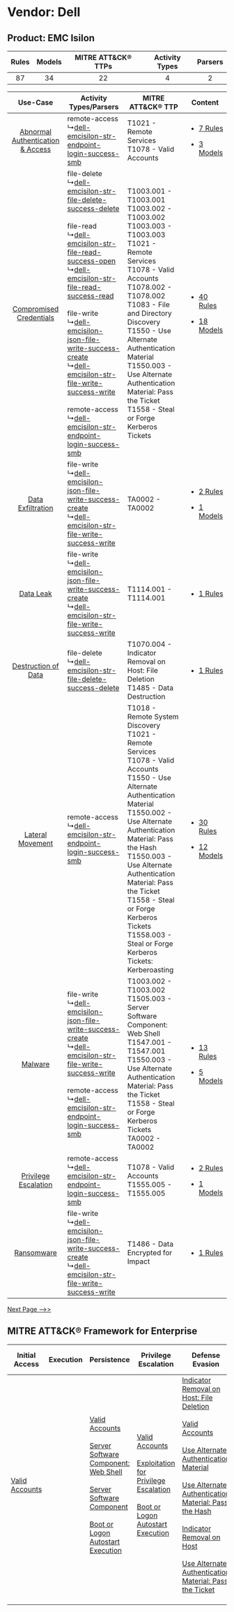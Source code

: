 Vendor: Dell
============
Product: EMC Isilon
-------------------
| Rules | Models | MITRE ATT&CK® TTPs | Activity Types | Parsers |
|:-----:|:------:|:------------------:|:--------------:|:-------:|
|  87   |   34   |         22         |       4        |    2    |

|    Use-Case    | Activity Types/Parsers    | MITRE ATT&CK® TTP    | Content    |
|:----:| ---- | ---- | ---- |
| [Abnormal Authentication & Access](../../../UseCases/uc_abnormal_authentication_&_access.md) |  remote-access<br> ↳[dell-emcisilon-str-endpoint-login-success-smb](Ps/pC_dellemcisilonstrendpointloginsuccesssmb.md)<br>    | T1021 - Remote Services<br>T1078 - Valid Accounts<br>    | [<ul><li>7 Rules</li></ul><ul><li>3 Models</li></ul>](RM/r_m_dell_emc_isilon_Abnormal_Authentication_&_Access.md) |
|          [Compromised Credentials](../../../UseCases/uc_compromised_credentials.md)          |  file-delete<br> ↳[dell-emcisilon-str-file-delete-success-delete](Ps/pC_dellemcisilonstrfiledeletesuccessdelete.md)<br><br> file-read<br> ↳[dell-emcisilon-str-file-read-success-open](Ps/pC_dellemcisilonstrfilereadsuccessopen.md)<br> ↳[dell-emcisilon-str-file-read-success-read](Ps/pC_dellemcisilonstrfilereadsuccessread.md)<br><br> file-write<br> ↳[dell-emcisilon-json-file-write-success-create](Ps/pC_dellemcisilonjsonfilewritesuccesscreate.md)<br> ↳[dell-emcisilon-str-file-write-success-write](Ps/pC_dellemcisilonstrfilewritesuccesswrite.md)<br><br> remote-access<br> ↳[dell-emcisilon-str-endpoint-login-success-smb](Ps/pC_dellemcisilonstrendpointloginsuccesssmb.md)<br> | T1003.001 - T1003.001<br>T1003.002 - T1003.002<br>T1003.003 - T1003.003<br>T1021 - Remote Services<br>T1078 - Valid Accounts<br>T1078.002 - T1078.002<br>T1083 - File and Directory Discovery<br>T1550 - Use Alternate Authentication Material<br>T1550.003 - Use Alternate Authentication Material: Pass the Ticket<br>T1558 - Steal or Forge Kerberos Tickets<br>    | [<ul><li>40 Rules</li></ul><ul><li>18 Models</li></ul>](RM/r_m_dell_emc_isilon_Compromised_Credentials.md)        |
|    [Data Exfiltration](../../../UseCases/uc_data_exfiltration.md)    |  file-write<br> ↳[dell-emcisilon-json-file-write-success-create](Ps/pC_dellemcisilonjsonfilewritesuccesscreate.md)<br> ↳[dell-emcisilon-str-file-write-success-write](Ps/pC_dellemcisilonstrfilewritesuccesswrite.md)<br>    | TA0002 - TA0002<br>    | [<ul><li>2 Rules</li></ul><ul><li>1 Models</li></ul>](RM/r_m_dell_emc_isilon_Data_Exfiltration.md)    |
|    [Data Leak](../../../UseCases/uc_data_leak.md)    |  file-write<br> ↳[dell-emcisilon-json-file-write-success-create](Ps/pC_dellemcisilonjsonfilewritesuccesscreate.md)<br> ↳[dell-emcisilon-str-file-write-success-write](Ps/pC_dellemcisilonstrfilewritesuccesswrite.md)<br>    | T1114.001 - T1114.001<br>    | [<ul><li>1 Rules</li></ul>](RM/r_m_dell_emc_isilon_Data_Leak.md)    |
|    [Destruction of Data](../../../UseCases/uc_destruction_of_data.md)    |  file-delete<br> ↳[dell-emcisilon-str-file-delete-success-delete](Ps/pC_dellemcisilonstrfiledeletesuccessdelete.md)<br>    | T1070.004 - Indicator Removal on Host: File Deletion<br>T1485 - Data Destruction<br>    | [<ul><li>1 Rules</li></ul>](RM/r_m_dell_emc_isilon_Destruction_of_Data.md)    |
|    [Lateral Movement](../../../UseCases/uc_lateral_movement.md)    |  remote-access<br> ↳[dell-emcisilon-str-endpoint-login-success-smb](Ps/pC_dellemcisilonstrendpointloginsuccesssmb.md)<br>    | T1018 - Remote System Discovery<br>T1021 - Remote Services<br>T1078 - Valid Accounts<br>T1550 - Use Alternate Authentication Material<br>T1550.002 - Use Alternate Authentication Material: Pass the Hash<br>T1550.003 - Use Alternate Authentication Material: Pass the Ticket<br>T1558 - Steal or Forge Kerberos Tickets<br>T1558.003 - Steal or Forge Kerberos Tickets: Kerberoasting<br> | [<ul><li>30 Rules</li></ul><ul><li>12 Models</li></ul>](RM/r_m_dell_emc_isilon_Lateral_Movement.md)    |
|    [Malware](../../../UseCases/uc_malware.md)    |  file-write<br> ↳[dell-emcisilon-json-file-write-success-create](Ps/pC_dellemcisilonjsonfilewritesuccesscreate.md)<br> ↳[dell-emcisilon-str-file-write-success-write](Ps/pC_dellemcisilonstrfilewritesuccesswrite.md)<br><br> remote-access<br> ↳[dell-emcisilon-str-endpoint-login-success-smb](Ps/pC_dellemcisilonstrendpointloginsuccesssmb.md)<br>    | T1003.002 - T1003.002<br>T1505.003 - Server Software Component: Web Shell<br>T1547.001 - T1547.001<br>T1550.003 - Use Alternate Authentication Material: Pass the Ticket<br>T1558 - Steal or Forge Kerberos Tickets<br>TA0002 - TA0002<br>    | [<ul><li>13 Rules</li></ul><ul><li>5 Models</li></ul>](RM/r_m_dell_emc_isilon_Malware.md)    |
|    [Privilege Escalation](../../../UseCases/uc_privilege_escalation.md)    |  remote-access<br> ↳[dell-emcisilon-str-endpoint-login-success-smb](Ps/pC_dellemcisilonstrendpointloginsuccesssmb.md)<br>    | T1078 - Valid Accounts<br>T1555.005 - T1555.005<br>    | [<ul><li>2 Rules</li></ul><ul><li>1 Models</li></ul>](RM/r_m_dell_emc_isilon_Privilege_Escalation.md)    |
|    [Ransomware](../../../UseCases/uc_ransomware.md)    |  file-write<br> ↳[dell-emcisilon-json-file-write-success-create](Ps/pC_dellemcisilonjsonfilewritesuccesscreate.md)<br> ↳[dell-emcisilon-str-file-write-success-write](Ps/pC_dellemcisilonstrfilewritesuccesswrite.md)<br>    | T1486 - Data Encrypted for Impact<br>    | [<ul><li>1 Rules</li></ul>](RM/r_m_dell_emc_isilon_Ransomware.md)    |
[Next Page -->>](2_ds_dell_emc_isilon.md)

MITRE ATT&CK® Framework for Enterprise
--------------------------------------
| Initial Access                                                      | Execution | Persistence                                                                                                                                                                                                                                                                                                                          | Privilege Escalation                                                                                                                                                                                                                                | Defense Evasion                                                                                                                                                                                                                                                                                                                                                                                                                                                                                                                                                          | Credential Access                                                                                                                                                                                                                                                                                                                                          | Discovery                                                                                                                                                     | Lateral Movement                                                                                                                                               | Collection                                                            | Command and Control | Exfiltration | Impact                                                                                                                                              |
| ------------------------------------------------------------------- | --------- | ------------------------------------------------------------------------------------------------------------------------------------------------------------------------------------------------------------------------------------------------------------------------------------------------------------------------------------ | --------------------------------------------------------------------------------------------------------------------------------------------------------------------------------------------------------------------------------------------------- | ------------------------------------------------------------------------------------------------------------------------------------------------------------------------------------------------------------------------------------------------------------------------------------------------------------------------------------------------------------------------------------------------------------------------------------------------------------------------------------------------------------------------------------------------------------------------ | ---------------------------------------------------------------------------------------------------------------------------------------------------------------------------------------------------------------------------------------------------------------------------------------------------------------------------------------------------------- | ------------------------------------------------------------------------------------------------------------------------------------------------------------- | -------------------------------------------------------------------------------------------------------------------------------------------------------------- | --------------------------------------------------------------------- | ------------------- | ------------ | --------------------------------------------------------------------------------------------------------------------------------------------------- |
| [Valid Accounts](https://attack.mitre.org/techniques/T1078)<br><br> |           | [Valid Accounts](https://attack.mitre.org/techniques/T1078)<br><br>[Server Software Component: Web Shell](https://attack.mitre.org/techniques/T1505/003)<br><br>[Server Software Component](https://attack.mitre.org/techniques/T1505)<br><br>[Boot or Logon Autostart Execution](https://attack.mitre.org/techniques/T1547)<br><br> | [Valid Accounts](https://attack.mitre.org/techniques/T1078)<br><br>[Exploitation for Privilege Escalation](https://attack.mitre.org/techniques/T1068)<br><br>[Boot or Logon Autostart Execution](https://attack.mitre.org/techniques/T1547)<br><br> | [Indicator Removal on Host: File Deletion](https://attack.mitre.org/techniques/T1070/004)<br><br>[Valid Accounts](https://attack.mitre.org/techniques/T1078)<br><br>[Use Alternate Authentication Material](https://attack.mitre.org/techniques/T1550)<br><br>[Use Alternate Authentication Material: Pass the Hash](https://attack.mitre.org/techniques/T1550/002)<br><br>[Indicator Removal on Host](https://attack.mitre.org/techniques/T1070)<br><br>[Use Alternate Authentication Material: Pass the Ticket](https://attack.mitre.org/techniques/T1550/003)<br><br> | [OS Credential Dumping](https://attack.mitre.org/techniques/T1003)<br><br>[Steal or Forge Kerberos Tickets](https://attack.mitre.org/techniques/T1558)<br><br>[Credentials from Password Stores](https://attack.mitre.org/techniques/T1555)<br><br>[Steal or Forge Kerberos Tickets: Kerberoasting](https://attack.mitre.org/techniques/T1558/003)<br><br> | [File and Directory Discovery](https://attack.mitre.org/techniques/T1083)<br><br>[Remote System Discovery](https://attack.mitre.org/techniques/T1018)<br><br> | [Remote Services](https://attack.mitre.org/techniques/T1021)<br><br>[Use Alternate Authentication Material](https://attack.mitre.org/techniques/T1550)<br><br> | [Email Collection](https://attack.mitre.org/techniques/T1114)<br><br> |                     |              | [Data Destruction](https://attack.mitre.org/techniques/T1485)<br><br>[Data Encrypted for Impact](https://attack.mitre.org/techniques/T1486)<br><br> |